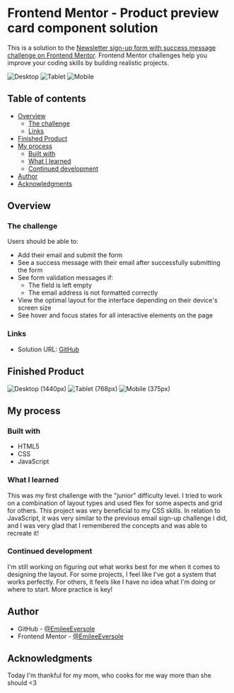 # Frontend Mentor - Product preview card component solution

This is a solution to the [Newsletter sign-up form with success message challenge on Frontend Mentor](https://www.frontendmentor.io/challenges/newsletter-signup-form-with-success-message-3FC1AZbNrv). Frontend Mentor challenges help you improve your coding skills by building realistic projects. 

![Desktop](screenshots/desktop.png)
![Tablet](screenshots/tablet.png)
![Mobile](screenshots/mobile.png)

## Table of contents

- [Overview](#overview)
  - [The challenge](#the-challenge)
  - [Links](#links)
- [Finished Product](#finished-product)
- [My process](#my-process)
  - [Built with](#built-with)
  - [What I learned](#what-i-learned)
  - [Continued development](#continued-development)
- [Author](#author)
- [Acknowledgments](#acknowledgments)


## Overview

### The challenge

Users should be able to:

- Add their email and submit the form
- See a success message with their email after successfully submitting the form
- See form validation messages if:
  - The field is left empty
  - The email address is not formatted correctly
- View the optimal layout for the interface depending on their device's screen size
- See hover and focus states for all interactive elements on the page

### Links

- Solution URL: [GitHub](https://emileeeversole.github.io/FEM-Newsletter-Sign-Up-with-Success-Page/)

## Finished Product

![Desktop (1440px)](screenshots/desktop.png)
![Tablet (768px)](screenshots/tablet.png)
![Mobile (375px)](screenshots/mobile.png)

## My process

### Built with

- HTML5
- CSS
- JavaScript

### What I learned

This was my first challenge with the "junior" difficulty level. I tried to work on a combination of layout types and used flex for some aspects and grid for others. This project was very beneficial to my CSS skills. In relation to JavaScript, it was very similar to the previous email sign-up challenge I did, and I was very glad that I remembered the concepts and was able to recreate it! 

### Continued development

I'm still working on figuring out what works best for me when it comes to designing the layout. For some projects, I feel like I've got a system that works perfectly. For others, it feels like I have no idea what I'm doing or where to start. More practice is key! 

## Author

- GitHub - [@EmileeEversole](https://github.com/EmileeEversole)
- Frontend Mentor - [@EmileeEversole](https://www.frontendmentor.io/profile/EmileeEversole)

## Acknowledgments

Today I'm thankful for my mom, who cooks for me way more than she should <3